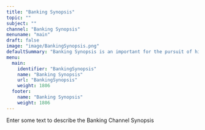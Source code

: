 ```yaml
---
title: "Banking Synopsis"
topic: ""
subject: ""
channel: "Banking Synopsis"
menuname: "main"
draft: false
image: "image/BankingSynopsis.png"
defaultSummary: "Banking Synopsis is an important for the pursuit of higher Education and Exam Preperation. Please review all the subjects and associated topics to perform well on teh Banking Synopsis related Exams."
menu:
  main:
    identifier: "BankingSynopsis"
    name: "Banking Synopsis"
    url: "BankingSynopsis"
    weight: 1806
  footer:
    name: "Banking Synopsis"
    weight: 1806
---
```







Enter some text to describe the Banking Channel Synopsis










